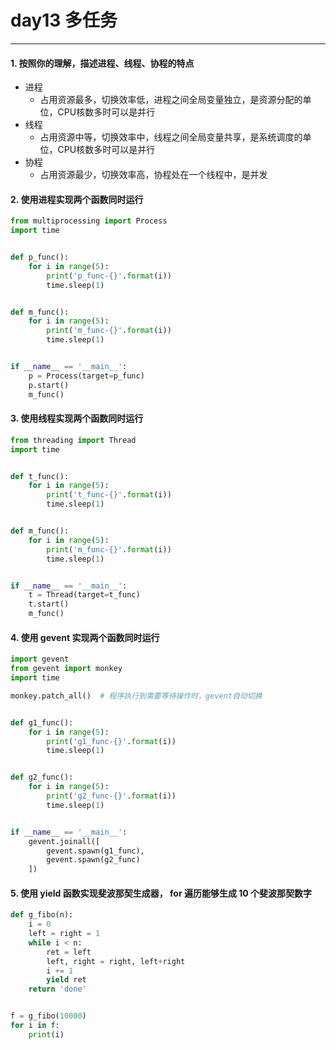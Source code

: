 # day13 多任务

---
#### 1. 按照你的理解，描述进程、线程、协程的特点
- 进程
    - 占用资源最多，切换效率低，进程之间全局变量独立，是资源分配的单位，CPU核数多时可以是并行
- 线程
    - 占用资源中等，切换效率中，线程之间全局变量共享，是系统调度的单位，CPU核数多时可以是并行
- 协程
    - 占用资源最少，切换效率高，协程处在一个线程中，是并发

#### 2. 使用进程实现两个函数同时运行

```python
from multiprocessing import Process
import time


def p_func():
    for i in range(5):
        print('p_func-{}'.format(i))
        time.sleep(1)


def m_func():
    for i in range(5):
        print('m_func-{}'.format(i))
        time.sleep(1)


if __name__ == '__main__':
    p = Process(target=p_func)
    p.start()
    m_func()
```

#### 3. 使用线程实现两个函数同时运行

```python
from threading import Thread
import time


def t_func():
    for i in range(5):
        print('t_func-{}'.format(i))
        time.sleep(1)


def m_func():
    for i in range(5):
        print('m_func-{}'.format(i))
        time.sleep(1)


if __name__ == '__main__':
    t = Thread(target=t_func)
    t.start()
    m_func()
```

#### 4. 使用 gevent 实现两个函数同时运行

```python
import gevent
from gevent import monkey
import time

monkey.patch_all()  # 程序执行到需要等待操作时，gevent自动切换


def g1_func():
    for i in range(5):
        print('g1_func-{}'.format(i))
        time.sleep(1)


def g2_func():
    for i in range(5):
        print('g2_func-{}'.format(i))
        time.sleep(1)


if __name__ == '__main__':
    gevent.joinall([
        gevent.spawn(g1_func),
        gevent.spawn(g2_func)
    ])
```

#### 5. 使用 yield 函数实现斐波那契生成器， for 遍历能够生成 10 个斐波那契数字

```python
def g_fibo(n):
    i = 0
    left = right = 1
    while i < n:
        ret = left
        left, right = right, left+right
        i += 1
        yield ret
    return 'done'


f = g_fibo(10000)
for i in f:
    print(i)
```
